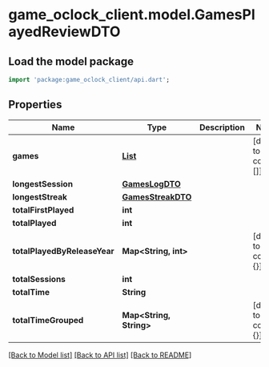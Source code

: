 # game_oclock_client.model.GamesPlayedReviewDTO

## Load the model package
```dart
import 'package:game_oclock_client/api.dart';
```

## Properties
Name | Type | Description | Notes
------------ | ------------- | ------------- | -------------
**games** | [**List<GamePlayedReviewDTO>**](GamePlayedReviewDTO.md) |  | [default to const []]
**longestSession** | [**GamesLogDTO**](GamesLogDTO.md) |  | 
**longestStreak** | [**GamesStreakDTO**](GamesStreakDTO.md) |  | 
**totalFirstPlayed** | **int** |  | 
**totalPlayed** | **int** |  | 
**totalPlayedByReleaseYear** | **Map<String, int>** |  | [default to const {}]
**totalSessions** | **int** |  | 
**totalTime** | **String** |  | 
**totalTimeGrouped** | **Map<String, String>** |  | [default to const {}]

[[Back to Model list]](../README.md#documentation-for-models) [[Back to API list]](../README.md#documentation-for-api-endpoints) [[Back to README]](../README.md)


